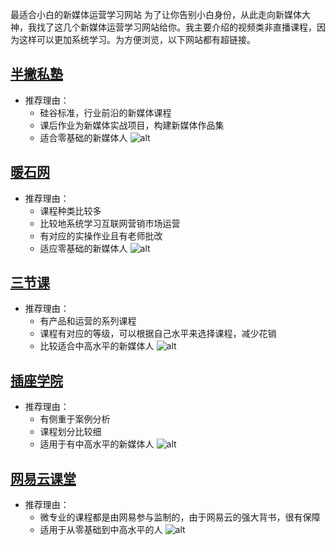 []()

最适合小白的新媒体运营学习网站
为了让你告别小白身份，从此走向新媒体大神，我找了这几个新媒体运营学习网站给你。我主要介绍的视频类非直播课程，因为这样可以更加系统学习。为方便浏览，以下网站都有超链接。

## [半撇私塾](http://www.bpteach.com/)
- 推荐理由：
   - 硅谷标准，行业前沿的新媒体课程
   - 课后作业为新媒体实战项目，构建新媒体作品集
   - 适合零基础的新媒体人
![alt ](http://github.com/ma283188200/BPteach-EDU-Chanllenger/raw/master/D:/Desktop/BPteach-EDU-Chanllenger/01_Scriptr/1.png)


## [暖石网]( http://shicao.nuanshi100.com/?utm_source=zhihu&utm_medium=word&utm_campaign=0323RWL)
- 推荐理由：
  - 课程种类比较多
  - 比较地系统学习互联网营销市场运营
  - 有对应的实操作业且有老师批改
  - 适应零基础的新媒体人
![alt ](http://wx3.sinaimg.cn/mw690/0068LT6Ngy1ffqs7n5mrsj311o0hcq7b.jpg)
  
## [三节课](http://www.sanjieke.cn/)
- 推荐理由：
  - 有产品和运营的系列课程
  - 课程有对应的等级，可以根据自己水平来选择课程，减少花销
  - 比较适合中高水平的新媒体人
![alt ](http://wx1.sinaimg.cn/mw690/0068LT6Ngy1ffqs248tihj311p0gx7et.jpg)
## [插座学院](http://www.chazuomba.com/index/)
- 推荐理由：
  - 有侧重于案例分析
  - 课程划分比较细
  - 适用于有中高水平的新媒体人
![alt ](http://wx4.sinaimg.cn/mw690/0068LT6Ngy1ffqs21dpozj311f0hmdxa.jpg)
## [网易云课堂](http://study.163.com/)
- 推荐理由：
  - 微专业的课程都是由网易参与监制的，由于网易云的强大背书，很有保障
  - 适用于从零基础到中高水平的人
![alt ](http://wx4.sinaimg.cn/mw690/0068LT6Ngy1ffqs23a5g1j311y0gp4qp.jpg)